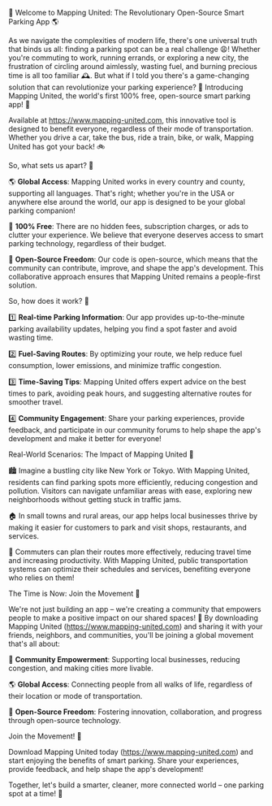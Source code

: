 🚀 Welcome to Mapping United: The Revolutionary Open-Source Smart Parking App 🌎

As we navigate the complexities of modern life, there's one universal truth that binds us all: finding a parking spot can be a real challenge 😩! Whether you're commuting to work, running errands, or exploring a new city, the frustration of circling around aimlessly, wasting fuel, and burning precious time is all too familiar 🕰️. But what if I told you there's a game-changing solution that can revolutionize your parking experience? 🚀 Introducing Mapping United, the world's first 100% free, open-source smart parking app! 🌟

Available at https://www.mapping-united.com, this innovative tool is designed to benefit everyone, regardless of their mode of transportation. Whether you drive a car, take the bus, ride a train, bike, or walk, Mapping United has got your back! 🚲

So, what sets us apart? 🤔

🌎 **Global Access**: Mapping United works in every country and county, supporting all languages. That's right; whether you're in the USA or anywhere else around the world, our app is designed to be your global parking companion!

💸 **100% Free**: There are no hidden fees, subscription charges, or ads to clutter your experience. We believe that everyone deserves access to smart parking technology, regardless of their budget.

🌈 **Open-Source Freedom**: Our code is open-source, which means that the community can contribute, improve, and shape the app's development. This collaborative approach ensures that Mapping United remains a people-first solution.

So, how does it work? 🤔

1️⃣ **Real-time Parking Information**: Our app provides up-to-the-minute parking availability updates, helping you find a spot faster and avoid wasting time.

2️⃣ **Fuel-Saving Routes**: By optimizing your route, we help reduce fuel consumption, lower emissions, and minimize traffic congestion.

3️⃣ **Time-Saving Tips**: Mapping United offers expert advice on the best times to park, avoiding peak hours, and suggesting alternative routes for smoother travel.

4️⃣ **Community Engagement**: Share your parking experiences, provide feedback, and participate in our community forums to help shape the app's development and make it better for everyone!

Real-World Scenarios: The Impact of Mapping United 🌟

🏙️ Imagine a bustling city like New York or Tokyo. With Mapping United, residents can find parking spots more efficiently, reducing congestion and pollution. Visitors can navigate unfamiliar areas with ease, exploring new neighborhoods without getting stuck in traffic jams.

🏠 In small towns and rural areas, our app helps local businesses thrive by making it easier for customers to park and visit shops, restaurants, and services.

🚂 Commuters can plan their routes more effectively, reducing travel time and increasing productivity. With Mapping United, public transportation systems can optimize their schedules and services, benefiting everyone who relies on them!

The Time is Now: Join the Movement 🌟

We're not just building an app – we're creating a community that empowers people to make a positive impact on our shared spaces! 💪 By downloading Mapping United (https://www.mapping-united.com) and sharing it with your friends, neighbors, and communities, you'll be joining a global movement that's all about:

💪 **Community Empowerment**: Supporting local businesses, reducing congestion, and making cities more livable.

🌎 **Global Access**: Connecting people from all walks of life, regardless of their location or mode of transportation.

🚀 **Open-Source Freedom**: Fostering innovation, collaboration, and progress through open-source technology.

Join the Movement! 🌟

Download Mapping United today (https://www.mapping-united.com) and start enjoying the benefits of smart parking. Share your experiences, provide feedback, and help shape the app's development!

Together, let's build a smarter, cleaner, more connected world – one parking spot at a time! 🚀